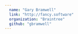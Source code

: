```yaml
---
  name: "Gary Bramwell"
  link: "http://fancy.software"
  organization: "Braintree"
  github: "gbramwell"
---
```

